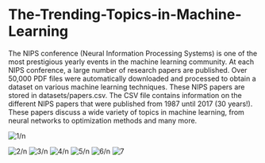 # The-Trending-Topics-in-Machine-Learning
The NIPS conference (Neural Information Processing Systems) is one of the most prestigious yearly events in the machine learning community. At each NIPS conference, a large number of research papers are published. Over 50,000 PDF files were automatically downloaded and processed to obtain a dataset on various machine learning techniques. These NIPS papers are stored in datasets/papers.csv. The CSV file contains information on the different NIPS papers that were published from 1987 until 2017 (30 years!). These papers discuss a wide variety of topics in machine learning, from neural networks to optimization methods and many more.

![1](https://user-images.githubusercontent.com/56309711/112388745-d14d3c80-8d1d-11eb-9d24-aa4a52ee0471.PNG)/n

![2](https://user-images.githubusercontent.com/56309711/112388749-d27e6980-8d1d-11eb-92cc-42b2c107e1f7.PNG)/n
![3](https://user-images.githubusercontent.com/56309711/112388751-d3170000-8d1d-11eb-8ad3-17ad92f95e59.PNG)/n
![4](https://user-images.githubusercontent.com/56309711/112388752-d3af9680-8d1d-11eb-9c48-dbddf433bf09.PNG)/n
![5](https://user-images.githubusercontent.com/56309711/112388756-d3af9680-8d1d-11eb-8eb8-5e79d59ab066.png)/n
![6](https://user-images.githubusercontent.com/56309711/112388758-d4482d00-8d1d-11eb-9b6e-2edab0778cfe.png)/n
![7](https://user-images.githubusercontent.com/56309711/112388760-d4e0c380-8d1d-11eb-9aa2-1b1b70d2c3c1.PNG)
